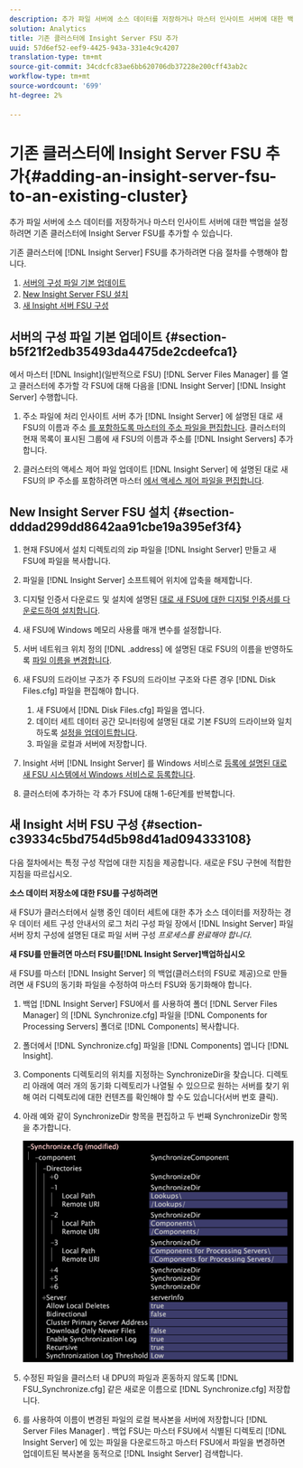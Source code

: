 ```yaml
---
description: 추가 파일 서버에 소스 데이터를 저장하거나 마스터 인사이트 서버에 대한 백업을 설정하려면 기존 클러스터에 Insight Server FSU를 추가할 수 있습니다.
solution: Analytics
title: 기존 클러스터에 Insight Server FSU 추가
uuid: 57d6ef52-eef9-4425-943a-331e4c9c4207
translation-type: tm+mt
source-git-commit: 34cdcfc83ae6bb620706db37228e200cff43ab2c
workflow-type: tm+mt
source-wordcount: '699'
ht-degree: 2%

---
```



# 기존 클러스터에 Insight Server FSU 추가{#adding-an-insight-server-fsu-to-an-existing-cluster}

추가 파일 서버에 소스 데이터를 저장하거나 마스터 인사이트 서버에 대한 백업을 설정하려면 기존 클러스터에 Insight Server FSU를 추가할 수 있습니다.

기존 클러스터에 [!DNL Insight Server] FSU를 추가하려면 다음 절차를 수행해야 합니다.

1. [서버의 구성 파일 기본 업데이트](../../../../../home/c-inst-svr/c-install-ins-svr/c-ins-svr-clstrs/c-add-ins-svrs-ex-clstr/c-add-fsu-ex-clstr.md#section-b5f21f2edb35493da4475de2cdeefca1)
1. [New Insight Server FSU 설치](../../../../../home/c-inst-svr/c-install-ins-svr/c-ins-svr-clstrs/c-add-ins-svrs-ex-clstr/c-add-fsu-ex-clstr.md#section-dddad299dd8642aa91cbe19a395ef3f4)
1. [새 Insight 서버 FSU 구성](../../../../../home/c-inst-svr/c-install-ins-svr/c-ins-svr-clstrs/c-add-ins-svrs-ex-clstr/c-add-fsu-ex-clstr.md#section-c39334c5bd754d5b98d41ad094333108)

## 서버의 구성 파일 기본 업데이트 {#section-b5f21f2edb35493da4475de2cdeefca1}

에서 마스터 [!DNL Insight](일반적으로 FSU) [!DNL Server Files Manager] 를 열고 클러스터에 추가할 각 FSU에 대해 다음을 [!DNL Insight Server] [!DNL Insight Server] 수행합니다.

1. 주소 파일에 처리 인사이트 서버 추가 [!DNL Insight Server] 에 설명된 대로 새 FSU의 이름과 주소 [를 포함하도록 마스터의 주소 파일을 편집합니다](../../../../../home/c-inst-svr/c-install-ins-svr/c-ins-svr-clstrs/c-inst-ins-svr-clstr/c-inst-proc-clstr/c-config-mstr-ins-svr-clstr.md#section-2fe5298180164e8dbaa59ea6b6ff682d). 클러스터의 현재 목록이 표시된 그룹에 새 FSU의 이름과 주소를 [!DNL Insight Servers] 추가합니다.

1. 클러스터의 액세스 제어 파일 업데이트 [!DNL Insight Server] 에 설명된 대로 새 FSU의 IP 주소를 포함하려면 마스터 [에서 액세스 제어 파일을 편집합니다](../../../../../home/c-inst-svr/c-install-ins-svr/c-ins-svr-clstrs/c-inst-ins-svr-clstr/c-inst-proc-clstr/c-config-mstr-ins-svr-clstr.md#section-fce1367d92a445168c35e9ca506e7d6b).

## New Insight Server FSU 설치 {#section-dddad299dd8642aa91cbe19a395ef3f4}

1. 현재 FSU에서 설치 디렉토리의 zip 파일을 [!DNL Insight Server] 만들고 새 FSU에 파일을 복사합니다.
1. 파일을 [!DNL Insight Server] 소프트웨어 위치에 압축을 해제합니다.
1. 디지털 인증서 다운로드 및 설치에 설명된 [대로 새 FSU에 대한 디지털 인증서를 다운로드하여 설치합니다](../../../../../home/c-inst-svr/c-install-ins-svr/t-install-proc-inst-svr-dpu/c-dnld-dgtl-cert/c-dnld-dgtl-cert.md#concept-4f79c240492f4e52b6375b4b3bbefa17).
1. 새 FSU에 Windows 메모리 사용률 매개 변수를 설정합니다.
1. 서버 네트워크 위치 정의 [!DNL .address] 에 설명된 대로 FSU의 이름을 반영하도록 [파일 이름을 변경합니다](../../../../../home/c-inst-svr/c-install-ins-svr/t-install-proc-inst-svr-dpu/c-svrs-ntwk-loc/c-svrs-ntwk-loc.md#concept-87dd2aa3448c415ca1285bc445a8c649).

1. 새 FSU의 드라이브 구조가 주 FSU의 드라이브 구조와 다른 경우 [!DNL Disk Files.cfg] 파일을 편집해야 합니다.

   1. 새 FSU에서 [!DNL Disk Files.cfg] 파일을 엽니다.
   1. 데이터 세트 데이터 공간 모니터링에 설명된 대로 기본 FSU의 드라이브와 일치하도록 [설정을 업데이트합니다](../../../../../home/c-inst-svr/c-admin-inst-svr/c-mntr-disk-spc/t-mntr-dtst-data-spc.md#task-6223fa2c718845678824a0a96df96a03).
   1. 파일을 로컬과 서버에 저장합니다.

1. Insight 서버 [!DNL Insight Server] 를 Windows 서비스로 [등록에 설명된 대로 새 FSU 시스템에서 Windows 서비스로 등록합니다](../../../../../home/c-inst-svr/c-install-ins-svr/t-install-proc-inst-svr-dpu/c-reg-wdws-svc.md#concept-f2c7aa891d544a2595aa01d0d796a540).

1. 클러스터에 추가하는 각 추가 FSU에 대해 1-6단계를 반복합니다.

## 새 Insight 서버 FSU 구성 {#section-c39334c5bd754d5b98d41ad094333108}

다음 절차에서는 특정 구성 작업에 대한 지침을 제공합니다. 새로운 FSU 구현에 적합한 지침을 따르십시오.

**소스 데이터 저장소에 대한 FSU를 구성하려면**

새 FSU가 클러스터에서 실행 중인 데이터 세트에 대한 추가 소스 데이터를 저장하는 경우 데이터 세트 구성 안내서의 로그 처리 구성 파일 장에서 [!DNL Insight Server] 파일 서버 장치 구성에 설명된 대로 파일 서버 구성 *프로세스를 완료해야 합니다*.

**새 FSU를 만들려면 마스터 FSU를[!DNL Insight Server]백업하십시오**

새 FSU를 마스터 [!DNL Insight Server] 의 백업(클러스터의 FSU로 제공)으로 만들려면 새 FSU의 동기화 파일을 수정하여 마스터 FSU와 동기화해야 합니다.

1. 백업 [!DNL Insight Server] FSU에서 를 사용하여 폴더 [!DNL Server Files Manager] 의 [!DNL Synchronize.cfg] 파일을 [!DNL Components for Processing Servers] 폴더로 [!DNL Components] 복사합니다.

1. 폴더에서 [!DNL Synchronize.cfg] 파일을 [!DNL Components] 엽니다 [!DNL Insight].

1. Components 디렉토리의 위치를 지정하는 SynchronizeDir을 찾습니다. 디렉토리 아래에 여러 개의 동기화 디렉토리가 나열될 수 있으므로 원하는 서버를 찾기 위해 여러 디렉토리에 대한 컨텐츠를 확인해야 할 수도 있습니다(서버 번호 클릭).
1. 아래 예와 같이 SynchronizeDir 항목을 편집하고 두 번째 SynchronizeDir 항목을 추가합니다.

   ![](assets/cfg_cluster_SynchronizeDirEditComponents.png)

1. 수정된 파일을 클러스터 내 DPU의 파일과 혼동하지 않도록 [!DNL FSU_Synchronize.cfg] 같은 새로운 이름으로 [!DNL Synchronize.cfg] 저장합니다.

1. 를 사용하여 이름이 변경된 파일의 로컬 복사본을 서버에 저장합니다 [!DNL Server Files Manager] . 백업 FSU는 마스터 FSU에서 식별된 디렉토리 [!DNL Insight Server] 에 있는 파일을 다운로드하고 마스터 FSU에서 파일을 변경하면 업데이트된 복사본을 동적으로 [!DNL Insight Server] 검색합니다.

